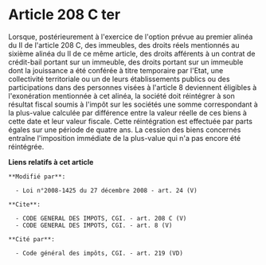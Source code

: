 # Article 208 C ter

Lorsque, postérieurement à l'exercice de l'option prévue au premier alinéa du II de l'article 208 C, des immeubles, des
droits réels mentionnés au sixième alinéa du II de ce même article, des droits afférents à un contrat de crédit-bail portant
sur un immeuble, des droits portant sur un immeuble dont la jouissance a été conférée à titre temporaire par l'Etat, une
collectivité territoriale ou un de leurs établissements publics ou des participations dans des personnes visées à l'article 8
deviennent éligibles à l'exonération mentionnée à cet alinéa, la société doit réintégrer à son résultat fiscal soumis à
l'impôt sur les sociétés une somme correspondant à la plus-value calculée par différence entre la valeur réelle de ces biens
à cette date et leur valeur fiscale. Cette réintégration est effectuée par parts égales sur une période de quatre ans. La
cession des biens concernés entraîne l'imposition immédiate de la plus-value qui n'a pas encore été réintégrée.

**Liens relatifs à cet article**

	**Modifié par**:

	  - Loi n°2008-1425 du 27 décembre 2008 - art. 24 (V)

	**Cite**:

	  - CODE GENERAL DES IMPOTS, CGI. - art. 208 C (V)
	  - CODE GENERAL DES IMPOTS, CGI. - art. 8 (V)

	**Cité par**:

	  - Code général des impôts, CGI. - art. 219 (VD)
